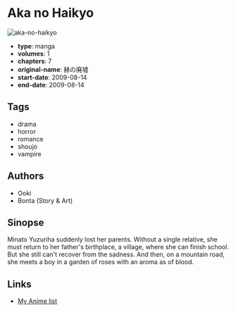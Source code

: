 # Aka no Haikyo

![aka-no-haikyo](https://cdn.myanimelist.net/images/manga/1/127593.jpg)

-   **type**: manga
-   **volumes**: 1
-   **chapters**: 7
-   **original-name**: 赫の廃墟
-   **start-date**: 2009-08-14
-   **end-date**: 2009-08-14

## Tags

-   drama
-   horror
-   romance
-   shoujo
-   vampire

## Authors

-   Ooki
-   Bonta (Story & Art)

## Sinopse

Minato Yuzuriha suddenly lost her parents. Without a single relative, she must return to her father's birthplace, a village, where she can finish school. But she still can't recover from the sadness. And then, on a mountain road, she meets a boy in a garden of roses with an aroma as of blood.

## Links

-   [My Anime list](https://myanimelist.net/manga/47254/Aka_no_Haikyo)
